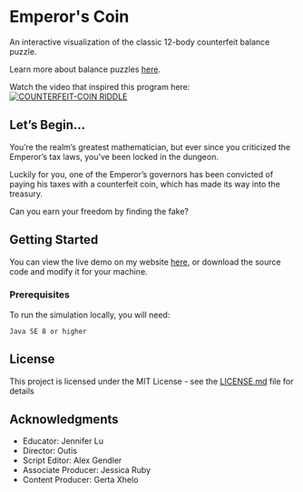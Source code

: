 # Emperor's Coin

An interactive visualization of the classic 12-body counterfeit balance puzzle. 

Learn more about balance puzzles [here](https://en.wikipedia.org/wiki/Balance_puzzle).

Watch the video that inspired this program here:
[![COUNTERFEIT-COIN RIDDLE](https://i.ytimg.com/vi/tE2dZLDJSjA/maxresdefault.jpg)](https://www.youtube.com/watch?v=tE2dZLDJSjA)

## Let’s Begin…

You’re the realm’s greatest mathematician, but ever since you criticized the Emperor’s tax laws, you’ve been locked in the dungeon.

Luckily for you, one of the Emperor’s governors has been convicted of paying his taxes with a counterfeit coin, which has made its way into the treasury.

Can you earn your freedom by finding the fake?

## Getting Started

You can view the live demo on my website [here](https://jtrpan.azurewebsites.net), or download the source code and modify it for your machine.

### Prerequisites

To run the simulation locally, you will need:

```
Java SE 8 or higher
```

## License

This project is licensed under the MIT License - see the [LICENSE.md](LICENSE.md) file for details

## Acknowledgments

* Educator: Jennifer Lu
* Director: Outis
* Script Editor: Alex Gendler
* Associate Producer: Jessica Ruby
* Content Producer: Gerta Xhelo
